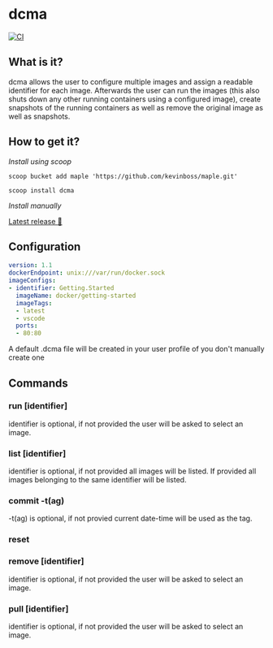 # dcma

[![CI](https://github.com/kevinboss/dcma/actions/workflows/ci.yaml/badge.svg?event=push)](https://github.com/kevinboss/dcma/actions/workflows/ci.yaml)


## What is it?

dcma allows the user to configure multiple images and assign a readable identifier for each image.
Afterwards the user can run the images (this also shuts down any other running containers using a configured image), create snapshots of the running containers as well as remove the original image as well as snapshots.

## How to get it?

*Install using scoop*

`scoop bucket add maple 'https://github.com/kevinboss/maple.git'`

`scoop install dcma`

*Install manually*

[Latest release 💾](https://github.com/kevinboss/dcma/releases/latest)

## Configuration

```yaml
version: 1.1
dockerEndpoint: unix:///var/run/docker.sock
imageConfigs:
- identifier: Getting.Started
  imageName: docker/getting-started
  imageTags:
  - latest
  - vscode
  ports:
  - 80:80
```

A default .dcma file will be created in your user profile of you don't manually create one

## Commands

### run \[identifier\]

identifier is optional, if not provided the user will be asked to select an image.

### list \[identifier\]

identifier is optional, if not provided all images will be listed. If provided all images belonging to the same identifier will be listed.

### commit -t(ag)

-t(ag) is optional, if not provied current date-time will be used as the tag.

### reset

### remove \[identifier\]

identifier is optional, if not provided the user will be asked to select an image.

### pull \[identifier\]

identifier is optional, if not provided the user will be asked to select an image.
